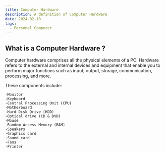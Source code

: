 ```yaml
---
title: Computer Hardware
description: A definition of Computer Hardware
date: 2024-02-18
tags:
  - Personal Computer
---
```


## What is a Computer Hardware ?

Computer hardware comprises all the physical elements of a PC. Hardware refers to the external and internal devices and equipment that enable you to perform major functions such as input, output, storage, communication, processing, and more. 

These components include:

    -Monitor
    -Keyboard
    -Central Processing Unit (CPU)
    -Motherboard
    -Hard Disk Drive (HDD)
    -Optical drive (CD & DVD)
    -Mouse
    -Random Access Memory (RAM)
    -Speakers
    -Graphics card
    -Sound card
    -Fans
    -Printer
